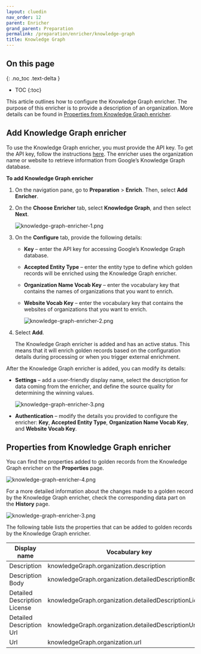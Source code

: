 ```yaml
---
layout: cluedin
nav_order: 12
parent: Enricher
grand_parent: Preparation
permalink: /preparation/enricher/knowledge-graph
title: Knowledge Graph
---
```

## On this page
{: .no_toc .text-delta }
- TOC
{:toc}

This article outlines how to configure the Knowledge Graph enricher. The purpose of this enricher is to provide a description of an organization. More details can be found in [Properties from Knowledge Graph enricher](#properties-from-knowledge-graph-enricher).

## Add Knowledge Graph enricher

To use the Knowledge Graph enricher, you must provide the API key. To get the API key, follow the instructions [here](https://cloud.google.com/docs/authentication/api-keys#create). The enricher uses the organization name or website to retrieve information from Google’s Knowledge Graph database.

**To add Knowledge Graph enricher**

1. On the navigation pane, go to **Preparation** > **Enrich**. Then, select **Add Enricher**.

1. On the **Choose Enricher** tab, select **Knowledge Graph**, and then select **Next**.

    ![knowledge-graph-enricher-1.png](../../assets/images/preparation/enricher/knowledge-graph-enricher-1.png)

1. On the **Configure** tab, provide the following details:

    - **Key** – enter the API key for accessing Google’s Knowledge Graph database.

    - **Accepted Entity Type** – enter the entity type to define which golden records will be enriched using the Knowledge Graph enricher.

    - **Organization Name Vocab Key** – enter the vocabulary key that contains the names of organizations that you want to enrich.

    - **Website Vocab Key** – enter the vocabulary key that contains the websites of organizations that you want to enrich.

        ![knowledge-graph-enricher-2.png](../../assets/images/preparation/enricher/knowledge-graph-enricher-2.png)

1. Select **Add**.

    The Knowledge Graph enricher is added and has an active status. This means that it will enrich golden records based on the configuration details during processing or when you trigger external enrichment.

After the Knowledge Graph enricher is added, you can modify its details:

- **Settings** – add a user-friendly display name, select the description for data coming from the enricher, and define the source quality for determining the winning values.

    ![knowledge-graph-enricher-3.png](../../assets/images/preparation/enricher/knowledge-graph-enricher-3.png)

- **Authentication** – modify the details you provided to configure the enricher: **Key**, **Accepted Entity Type**, **Organization Name Vocab Key**, and **Website Vocab Key**.

## Properties from Knowledge Graph enricher

You can find the properties added to golden records from the Knowledge Graph enricher on the **Properties** page.

![knowledge-graph-enricher-4.png](../../assets/images/preparation/enricher/knowledge-graph-enricher-4.png)

For a more detailed information about the changes made to a golden record by the Knowledge Graph enricher, check the corresponding data part on the **History** page.

![knowledge-graph-enricher-3.png](../../assets/images/preparation/enricher/knowledge-graph-enricher-5.png)

The following table lists the properties that can be added to golden records by the Knowledge Graph enricher.

| Display name | Vocabulary key |
|--|--|
| Description | knowledgeGraph.organization.description |
| Description Body | knowledgeGraph.organization.detailedDescriptionBody |
| Detailed Description License | knowledgeGraph.organization.detailedDescriptionLicense |
| Detailed Description Url | knowledgeGraph.organization.detailedDescriptionUrl |
| Url | knowledgeGraph.organization.url |